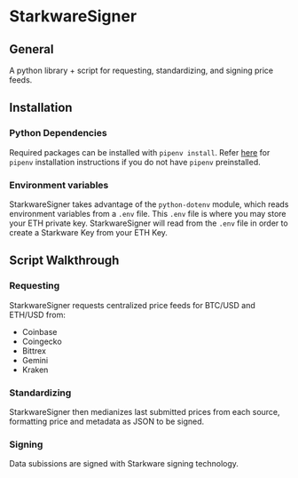 # StarkwareSigner

## General

A python library + script for requesting, standardizing, and signing price feeds.

## Installation

### Python Dependencies

Required packages can be installed with `pipenv install`.
Refer [here](https://pipenv.pypa.io/en/latest/install/#pragmatic-installation-of-pipenv) for `pipenv` installation instructions if you do not have `pipenv` preinstalled.

### Environment variables

StarkwareSigner takes advantage of the `python-dotenv` module, which reads environment variables from a `.env` file. This `.env` file is where you may store your ETH private key. StarkwareSigner will read from the `.env` file in order to create a Starkware Key from your ETH Key.

## Script Walkthrough

### Requesting

StarkwareSigner requests centralized price feeds for BTC/USD and ETH/USD from:
* Coinbase
* Coingecko
* Bittrex
* Gemini
* Kraken

### Standardizing

StarkwareSigner then medianizes last submitted prices from each source, formatting price and metadata as JSON to be signed.

### Signing

Data subissions are signed with Starkware signing technology.
